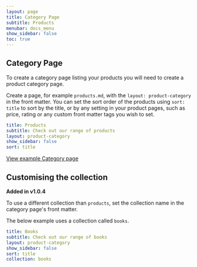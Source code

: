 ```yaml
---
layout: page
title: Category Page
subtitle: Products
menubar: docs_menu
show_sidebar: false
toc: true
---
```


## Category Page

To create a category page listing your products you will need to create a product category page. 

Create a page, for example `products.md`, with the `layout: product-category` in the front matter. You can set the sort order of the products using `sort: title` to sort by the title, or by any setting in your product pages, such as price, rating or any custom front matter tags you wish to set. 

```yaml
title: Products
subtitle: Check out our range of products
layout: product-category
show_sidebar: false
sort: title
```

[View example Category page](/bulma-clean-theme/products/)

## Customising the collection

**Added in v1.0.4**

To use a different collection than `products`, set the collection name in the category page's front matter. 

The below example uses a collection called `books`. 

```yaml
title: Books
subtitle: Check out our range of books
layout: product-category
show_sidebar: false
sort: title
collection: books
```
